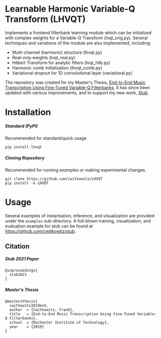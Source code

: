 # Learnable Harmonic Variable-Q Transform (LHVQT)
Implements a frontend filterbank learning module which can be initialized with complex weights for a Variable-Q Transform (lvqt_orig.py). Several techniques and variations of the module are also implemented, including:
 - Multi-channel (harmonic) structure (lhvqt.py)
 - Real-only weights (lvqt_real.py)
 - Hilbert Transform for analytic filters (lvqt_hilb.py)
 - Harmonic comb initialization (lhvqt_comb.py)
 - Variational dropout for 1D convolutional layer (variational.py)

The repository was created for my Master's Thesis, [End-to-End Music Transcription Using Fine-Tuned Variable-Q Filterbanks](https://scholarworks.rit.edu/theses/10143/).
It has since been updated with various improvements, and to support my new work, [Stub](Stub).

# Installation
##### Standard (PyPI)
Recommended for standard/quick usage
```
pip install lhvqt
```

##### Cloning Repository
Recommended for running examples or making experimental changes.
```
git clone https://github.com/cwitkowitz/LHVQT
pip install -e LHVQT
```

# Usage
Several examples of instantiation, inference, and visualization are provided under the ```examples``` sub-directory. A full-blown training, visualization, and evaluation example for stub can be found at https://github.com/cwitkowitz/stub.

## Citation
##### Stub 2021 Paper

```
@inproceedings{
  stub2021
}
```

##### Master's Thesis

```
@mastersthesis{
  cwitkowitz2019end,
  author  = {Cwitkowitz, Frank},
  title   = {End-to-End Music Transcription Using Fine-Tuned Variable-Q Filterbanks},
  school  = {Rochester Institute of Technology},
  year    = {2019}
}
```
